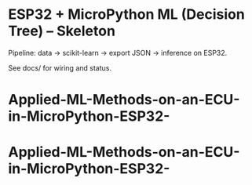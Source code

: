 # ESP32 + MicroPython ML (Decision Tree) – Skeleton

Pipeline: data → scikit-learn → export JSON → inference on ESP32.

See docs/ for wiring and status.
# Applied-ML-Methods-on-an-ECU-in-MicroPython-ESP32-
# Applied-ML-Methods-on-an-ECU-in-MicroPython-ESP32-
